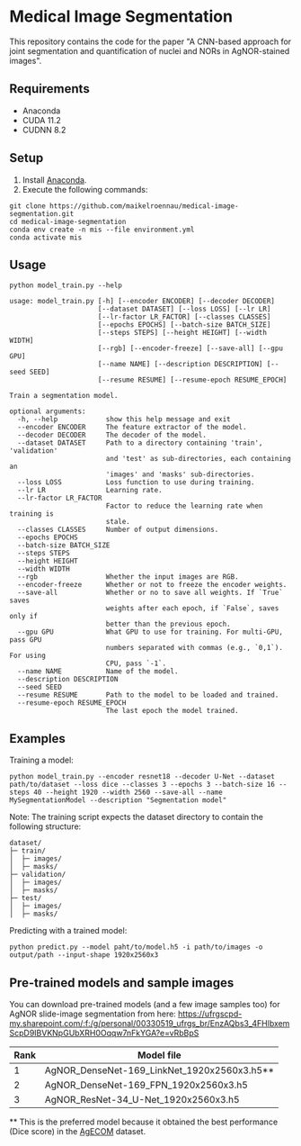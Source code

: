 # Medical Image Segmentation

This repository contains the code for the paper "A CNN-based approach for joint segmentation and quantification of nuclei and NORs in AgNOR-stained images".

## Requirements

- Anaconda
- CUDA 11.2
- CUDNN 8.2

## Setup

1. Install [Anaconda](https://www.anaconda.com/).
2. Execute the following commands:

```console
git clone https://github.com/maikelroennau/medical-image-segmentation.git
cd medical-image-segmentation
conda env create -n mis --file environment.yml
conda activate mis
```

## Usage

```console
python model_train.py --help

usage: model_train.py [-h] [--encoder ENCODER] [--decoder DECODER]
                      [--dataset DATASET] [--loss LOSS] [--lr LR]
                      [--lr-factor LR_FACTOR] [--classes CLASSES]
                      [--epochs EPOCHS] [--batch-size BATCH_SIZE]
                      [--steps STEPS] [--height HEIGHT] [--width WIDTH]
                      [--rgb] [--encoder-freeze] [--save-all] [--gpu GPU]
                      [--name NAME] [--description DESCRIPTION] [--seed SEED]
                      [--resume RESUME] [--resume-epoch RESUME_EPOCH]

Train a segmentation model.

optional arguments:
  -h, --help            show this help message and exit
  --encoder ENCODER     The feature extractor of the model.
  --decoder DECODER     The decoder of the model.
  --dataset DATASET     Path to a directory containing 'train', 'validation'
                        and 'test' as sub-directories, each containing an
                        'images' and 'masks' sub-directories.
  --loss LOSS           Loss function to use during training.
  --lr LR               Learning rate.
  --lr-factor LR_FACTOR
                        Factor to reduce the learning rate when training is
                        stale.
  --classes CLASSES     Number of output dimensions.
  --epochs EPOCHS
  --batch-size BATCH_SIZE
  --steps STEPS
  --height HEIGHT
  --width WIDTH
  --rgb                 Whether the input images are RGB.
  --encoder-freeze      Whether or not to freeze the encoder weights.
  --save-all            Whether or no to save all weights. If `True` saves
                        weights after each epoch, if `False`, saves only if
                        better than the previous epoch.
  --gpu GPU             What GPU to use for training. For multi-GPU, pass GPU
                        numbers separated with commas (e.g., `0,1`). For using
                        CPU, pass `-1`.
  --name NAME           Name of the model.
  --description DESCRIPTION
  --seed SEED
  --resume RESUME       Path to the model to be loaded and trained.
  --resume-epoch RESUME_EPOCH
                        The last epoch the model trained.
```

## Examples

Training a model:

```console
python model_train.py --encoder resnet18 --decoder U-Net --dataset path/to/dataset --loss dice --classes 3 --epochs 3 --batch-size 16 --steps 40 --height 1920 --width 2560 --save-all --name MySegmentationModel --description "Segmentation model"
```

Note: The training script expects the dataset directory to contain the following structure:

```console
dataset/
├─ train/
│  ├─ images/
│  ├─ masks/
├─ validation/
│  ├─ images/
│  ├─ masks/
├─ test/
│  ├─ images/
│  ├─ masks/
```

Predicting with a trained model:

```console
python predict.py --model paht/to/model.h5 -i path/to/images -o output/path --input-shape 1920x2560x3
```

## Pre-trained models and sample images

You can download pre-trained models (and a few image samples too) for AgNOR slide-image segmentation from here: https://ufrgscpd-my.sharepoint.com/:f:/g/personal/00330519_ufrgs_br/EnzAQbs3_4FHlbxemScpD9IBVKNpGUbXRH0Oqqw7nFkYGA?e=vRbBpS

| **Rank** | **Model file**                              |
|----------|---------------------------------------------|
|     1    | AgNOR_DenseNet-169_LinkNet_1920x2560x3.h5** |
|     2    | AgNOR_DenseNet-169_FPN_1920x2560x3.h5       |
|     3    | AgNOR_ResNet-34_U-Net_1920x2560x3.h5        |

** This is the preferred model because it obtained the best performance (Dice score) in the [AgECOM](https://github.com/maikelroennau/AgECOM) dataset.
